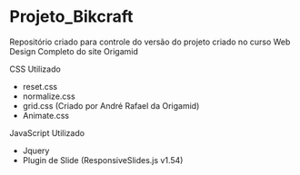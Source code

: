 # Projeto_Bikcraft
Repositório criado para controle do versão do projeto criado no curso Web Design Completo do site Origamid


CSS Utilizado

 - reset.css
 - normalize.css
 - grid.css (Criado por André Rafael da Origamid)
 - Animate.css
 
 
 JavaScript Utilizado
 
 - Jquery
 - Plugin de Slide (ResponsiveSlides.js v1.54)
